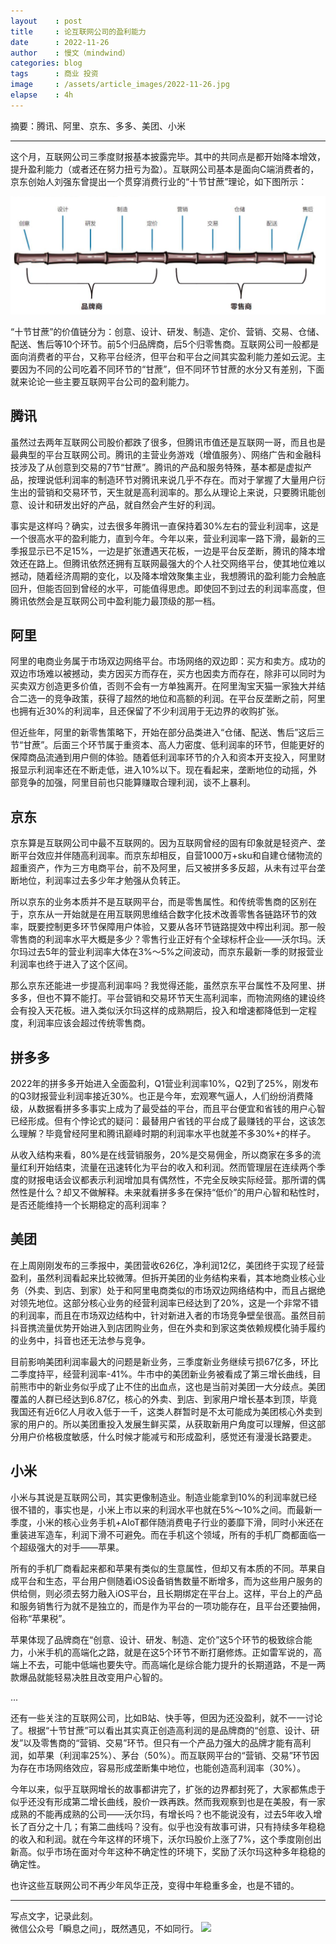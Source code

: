 ```yaml
---
layout    : post
title     : 论互联网公司的盈利能力
date      : 2022-11-26
author    : 慢文（mindwind）
categories: blog
tags      : 商业 投资
image     : /assets/article_images/2022-11-26.jpg
elapse    : 4h
---
```


摘要：腾讯、阿里、京东、多多、美团、小米

---

这个月，互联网公司三季度财报基本披露完毕。其中的共同点是都开始降本增效，提升盈利能力（或者还在努力扭亏为盈）。互联网公司基本是面向C端消费者的，京东创始人刘强东曾提出一个贯穿消费行业的“十节甘蔗”理论，如下图所示：

![](/assets/article_images/2022-11-26-1.png)

“十节甘蔗”的价值链分为：创意、设计、研发、制造、定价、营销、交易、仓储、配送、售后等10个环节。前5个归品牌商，后5个归零售商。互联网公司一般都是面向消费者的平台，又称平台经济，但平台和平台之间其实盈利能力差如云泥。主要因为不同的公司吃着不同环节的“甘蔗”，但不同环节甘蔗的水分又有差别，下面就来论论一些主要互联网平台公司的盈利能力。

## 腾讯
虽然过去两年互联网公司股价都跌了很多，但腾讯市值还是互联网一哥，而且也是最典型的平台互联网公司。腾讯的主营业务游戏（增值服务）、网络广告和金融科技涉及了从创意到交易的7节“甘蔗”。腾讯的产品和服务特殊，基本都是虚拟产品，按理说低利润率的制造环节对腾讯来说几乎不存在。而对于掌握了大量用户衍生出的营销和交易环节，天生就是高利润率的。那么从理论上来说，只要腾讯能创意、设计和研发出好的产品，就自然会产生好的利润。

事实是这样吗？确实，过去很多年腾讯一直保持着30%左右的营业利润率，这是一个很高水平的盈利能力，直到今年。今年以来，营业利润率一路下滑，最新的三季报显示已不足15%，一边是扩张遭遇天花板，一边是平台反垄断，腾讯的降本增效还在路上。但腾讯依然还拥有互联网最强大的个人社交网络平台，使其地位难以撼动，随着经济周期的变化，以及降本增效聚集主业，我想腾讯的盈利能力会触底回升，但能否回到曾经的水平，可能值得思虑。即使回不到过去的利润率高度，但腾讯依然会是互联网公司中盈利能力最顶级的那一档。

## 阿里
阿里的电商业务属于市场双边网络平台。市场网络的双边即：买方和卖方。成功的双边市场难以被撼动，卖方因买方而存在，买方也因卖方而存在，除非可以同时为买卖双方创造更多价值，否则不会有一方单独离开。在阿里淘宝天猫一家独大并结合二选一的竞争政策，获得了超然的地位和高额的利润。在平台反垄断之前，阿里也拥有近30%的利润率，且还保留了不少利润用于无边界的收购扩张。

但近些年，阿里的新零售策略下，开始在部分品类进入“仓储、配送、售后”这后三节“甘蔗”。后面三个环节属于重资本、高人力密度、低利润率的环节，但能更好的保障商品流通到用户侧的体验。随着低利润率环节的介入和资本开支投入，阿里财报显示利润率还在不断走低，进入10%以下。现在看起来，垄断地位的动摇，外部竞争的加强，阿里目前也只能算赚取合理利润，谈不上暴利。

## 京东
京东算是互联网公司中最不互联网的。因为互联网曾经的固有印象就是轻资产、垄断平台效应并伴随高利润率。而京东却相反，自营1000万+sku和自建仓储物流的超重资产，作为三方电商平台，前不及阿里，后又被拼多多反超，从未有过平台垄断地位，利润率过去多少年才勉强从负转正。

所以京东的业务本质并不是互联网平台，而是零售属性。和传统零售商的区别在于，京东从一开始就是在用互联网思维结合数字化技术改善零售各链路环节的效率，既要控制更多环节保障用户体验，又要从各环节链路提效中榨出利润。那一般零售商的利润率水平大概是多少？零售行业正好有个全球标杆企业——沃尔玛。沃尔玛过去5年的营业利润率大体在3%～5%之间波动，而京东最新一季的财报营业利润率也终于进入了这个区间。

那么京东还能进一步提高利润率吗？我觉得还能，虽然京东平台属性不及阿里、拼多多，但也不算不能打。平台营销和交易环节天生高利润率，而物流网络的建设终会有投入天花板。进入类似沃尔玛这样的成熟期后，投入和增速都降低到一定程度，利润率应该会超过传统零售商。

## 拼多多
2022年的拼多多开始进入全面盈利，Q1营业利润率10%，Q2到了25%，刚发布的Q3财报营业利润率接近30%。也正是今年，宏观寒气逼人，人们纷纷消费降级，从数据看拼多多事实上成为了最受益的平台，而且平台便宜和省钱的用户心智已经形成。但有个悖论式的疑问：最替用户省钱的平台成了最赚钱的平台，这该怎么理解？毕竟曾经阿里和腾讯巅峰时期的利润率水平也就差不多30%+的样子。

从收入结构来看，80%是在线营销服务，20%是交易佣金，所以商家在多多的流量红利开始结束，流量在迅速转化为平台的收入和利润。然而管理层在连续两个季度的财报电话会议都表示利润增加具有偶然性，不完全反映实际经营。那所谓的偶然性是什么？却又不做解释。未来就看拼多多在保持“低价”的用户心智和粘性时，是否还能维持一个长期稳定的高利润率？

## 美团
在上周刚刚发布的三季报中，美团营收626亿，净利润12亿，美团终于实现了经营盈利，虽然利润看起来比较微薄。但拆开美团的业务结构来看，其本地商业核心业务（外卖、到店、到家）处于和阿里电商类似的市场双边网络结构中，而且占据绝对领先地位。这部分核心业务的经营利润率已经达到了20%，这是一个非常不错的利润率，而且在市场双边结构中，针对新进入者的市场竞争壁垒很高。虽然目前抖音携流量优势开始进入到店团购业务，但在外卖和到家这类依赖规模化骑手履约的业务中，抖音也还无法参与竞争。

目前影响美团利润率最大的问题是新业务，三季度新业务继续亏损67亿多，环比二季度持平，经营利润率-41%。牛市中的美团新业务被看成了第三增长曲线，目前熊市中的新业务似乎成了止不住的出血点，这也是当前对美团一大分歧点。美团覆盖的人群已经达到6.87亿，核心的外卖、到店、到家用户增长基本到顶，毕竟我国还有近6亿人月收入低于一千，这类人群暂时是不太可能成为美团核心外卖到家的用户的。所以美团重投入发展生鲜买菜，从获取新用户角度可以理解，但这部分用户价格极度敏感，什么时候才能减亏和形成盈利，感觉还有漫漫长路要走。

## 小米
小米与其说是互联网公司，其实更像制造业。制造业能拿到10%的利润率就已经很不错的，事实也是，小米上市以来的利润水平也就在5%～10%之间。而最新一季度，小米的核心业务手机+AIoT都伴随消费电子行业的萎靡下滑，同时小米还在重装进军造车，利润下滑不可避免。而在手机这个领域，所有的手机厂商都面临一个超级强大的对手——苹果。

所有的手机厂商看起来都和苹果有类似的生意属性，但却又有本质的不同。苹果自成平台和生态，平台用户侧随着iOS设备销售数量不断增多，而为这些用户服务的供给侧，则必须去努力融入iOS平台，且长期绑定在平台上。这样，平台上的产品和服务销售行为就不是独立的，而是作为平台的一项功能存在，且平台还要抽佣，俗称“苹果税”。

苹果体现了品牌商在“创意、设计、研发、制造、定价”这5个环节的极致综合能力，小米手机的高端化之路，就是在这5个环节不断打磨修炼。正如雷军说的，高端上不去，可能中低端也要失守。而高端化是综合能力提升的长期道路，不是一两款爆品就能轻易决胜且改变用户心智的。

...

还有一些关注的互联网公司，比如B站、快手等，但因为还没盈利，就不一一讨论了。根据“十节甘蔗”可以看出其实真正创造高利润的是品牌商的“创意、设计、研发”以及零售商的“营销、交易”环节。但只有一个产品力强大的品牌才能有高利润，如苹果（利润率25%）、茅台（50%）。而互联网平台的“营销、交易”环节因为存在市场网络效应，容易形成垄断集中地位，也能创造高利润率（30%）。

今年以来，似乎互联网增长的故事都讲完了，扩张的边界都封死了，大家都焦虑于似乎还没有形成第二增长曲线，股价一跌再跌。然而我观察到也是在美股，有一家成熟的不能再成熟的公司——沃尔玛，有增长吗？也不能说没有，过去5年收入增长了百分之十几；有第二曲线吗？没有。似乎也没有故事可讲，只有持续多年稳稳的收入和利润。就在今年这样的环境下，沃尔玛股价上涨了7%，这个季度刚创出新高。似乎市场在面对今年这种不确定性的环境下，奖励了沃尔玛这种多年稳稳的确定性。

也许这些互联网公司不再少年风华正茂，变得中年稳重多金，也是不错的。


---
写点文字，记录此刻。  
微信公众号「瞬息之间」，既然遇见，不如同行。
![](/assets/images/qrcode_wechat_avatar.jpg)
